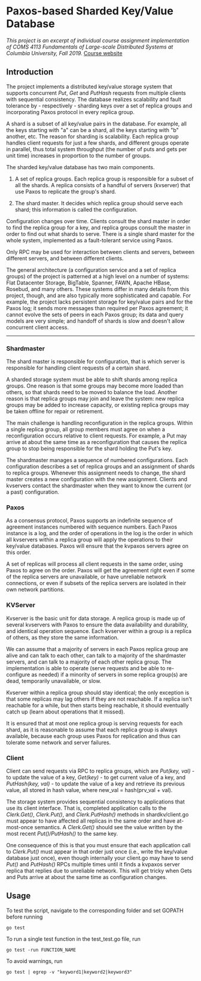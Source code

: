 # Paxos-based Sharded Key/Value Database

*This project is an excerpt of individual course assignment implementation of COMS 4113 Fundamentals of Large-scale Distributed Systems at Columbia University, Fall 2019.* [Course website](https://columbia.github.io/ds1-class/ "Course website")

## Introduction

The project implements a distributed key/value storage system that supports concurrent *Put*, *Get* and *PutHash* requests from multiple clients with sequential consistency. The database realizes scalability and fault tolerance by - respectively - sharding  keys over a set of replica groups and incorporating Paxos protocol in every replica group. 

A shard is a subset of all key/value pairs in the database. For example, all the keys starting with "a" can be a shard, all the keys starting with "b" another, etc. The reason for sharding is scalability. Each replica group handles client requests for just a few shards, and different groups operate in parallel, thus total system throughput (the number of puts and gets per unit time) increases in proportion to the number of groups. 

The sharded key/value database has two main components. 

1. A set of replica groups. Each replica group is responsible for a subset of all the shards. A replica consists of a handful of servers (kvserver) that use Paxos to replicate the group's shard. 

2. The shard master. It decides which replica group should serve each shard; this information is called the configuration. 

Configuration changes over time. Clients consult the shard master in order to find the replica group for a key, and replica groups consult the master in order to find out what shards to serve. There is a single shard master for the whole system, implemented as a fault-tolerant service using Paxos.

Only RPC may be used for interaction between clients and servers, between different servers, and between different clients. 

The general architecture (a configuration service and a set of replica groups) of the project is patterned at a high level on a number of systems: Flat Datacenter Storage, BigTable, Spanner, FAWN, Apache HBase, Rosebud, and many others. These systems differ in many details from this project, though, and are also typically more sophisticated and capable. For example, the project lacks persistent storage for key/value pairs and for the Paxos log; it sends more messages than required per Paxos agreement; it cannot evolve the sets of peers in each Paxos group; its data and query models are very simple; and handoff of shards is slow and doesn't allow concurrent client access.

------------

### Shardmaster

The shard master is responsible for configuration, that is which server is responsible for handling client requests of a certain shard. 

A sharded storage system must be able to shift shards among replica groups. One reason is that some groups may become more loaded than others, so that shards need to be moved to balance the load. Another reason is that replica groups may join and leave the system: new replica groups may be added to increase capacity, or existing replica groups may be taken offline for repair or retirement.

The main challenge is handling reconfiguration in the replica groups. Within a single replica group, all group members must agree on when a reconfiguration occurs relative to client requests. For example, a Put may arrive at about the same time as a reconfiguration that causes the replica group to stop being responsible for the shard holding the Put's key. 

The shardmaster manages a sequence of numbered configurations. Each configuration describes a set of replica groups and an assignment of shards to replica groups. Whenever this assignment needs to change, the shard master creates a new configuration with the new assignment. Clients and kvservers contact the shardmaster when they want to know the current (or a past) configuration.

### Paxos

As a consensus protocol, Paxos supports an indefinite sequence of agreement instances numbered with sequence numbers. Each Paxos instance is a log, and the order of operations in the log is the order in which all kvservers within a replica group will apply the operations to their key/value databases. Paxos will ensure that the kvpaxos servers agree on this order. 

A set of replicas will process all client requests in the same order, using Paxos to agree on the order. Paxos will get the agreement right even if some of the replica servers are unavailable, or have unreliable network connections, or even if subsets of the replica servers are isolated in their own network partitions. 

### KVServer

Kvserver is the basic unit for data storage. A replica group is made up of several kvservers with Paxos to ensure the data availability and durability, and identical operation sequence. Each kvserver within a group is a replica of others, as they store the same information.

We can assume that a majority of servers in each Paxos replica group are alive and can talk to each other, can talk to a majority of the shardmaster servers, and can talk to a majority of each other replica group. The implementation is able to operate (serve requests and be able to re-configure as needed) if a minority of servers in some replica group(s) are dead, temporarily unavailable, or slow.

Kvserver within a replica group should stay identical; the only exception is that some replicas may lag others if they are not reachable. If a replica isn't reachable for a while, but then starts being reachable, it should eventually catch up (learn about operations that it missed).

It is ensured that at most one replica group is serving requests for each shard, as it is reasonable to assume that each replica group is always available, because each group uses Paxos for replication and thus can tolerate some network and server failures. 

### Client

Client can send requests via RPC to replica groups, which are *Put(key, val)* - to update the value of a key, *Get(key)* - to get current value of a key, and *PutHash(key, val)* - to update the value of a key and retrieve its previous value, all stored in hash value, where new_val = hash(prv_val + val).

The storage system provides sequential consistency to applications that use its client interface. That is, completed application calls to the *Clerk.Get()*, *Clerk.Put()*, and *Clerk.PutHash()* methods in shardkv/client.go must appear to have affected all replicas in the same order and have at-most-once semantics. A *Clerk.Get()* should see the value written by the most recent *Put()/PutHash()* to the same key. 

One consequence of this is that you must ensure that each application call to *Clerk.Put()* must appear in that order just once (i.e., write the key/value database just once), even though internally your client.go may have to send *Put()* and *PutHash()* RPCs multiple times until it finds a kvpaxos server replica that replies due to unreliable network. This will get tricky when Gets and Puts arrive at about the same time as configuration changes.

## Usage

To test the script, navigate to the corresponding folder and set GOPATH before running

`go test`

To run a single test function in the test_test.go file, run

`go test -run FUNCTION_NAME`

To avoid warnings, run 

`go test | egrep -v "keyword1|keyword2|keyword3"`
